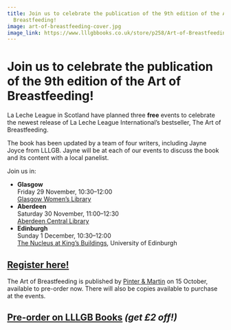 ```yaml
---
title: Join us to celebrate the publication of the 9th edition of the Art of
  Breastfeeding!
image: art-of-breastfeeding-cover.jpg
image_link: https://www.lllgbbooks.co.uk/store/p258/Art-of-Breastfeeding.html
---
```

# Join us to celebrate the publication of the 9th edition of the Art of Breastfeeding!

La Leche League in Scotland have planned three **free** events to celebrate the newest release of La Leche League International’s bestseller, The Art of Breastfeeding.

The book has been updated by a team of four writers, including Jayne Joyce from LLLGB. Jayne will be at each of our events to discuss the book and its content with a local panelist.

Join us in:

* **Glasgow**\
  Friday 29 November, 10:30–12:00\
  [Glasgow Women’s Library](https://womenslibrary.org.uk/about-us/contact-us/)
* **Aberdeen**\
  Saturday 30 November, 11:00–12:30\
  [Aberdeen Central Library](https://www.aberdeencity.gov.uk/services/libraries-and-archives/find-your-local-library/central-library)
* **Edinburgh**\
  Sunday 1 December, 10:30–12:00\
  [The Nucleus at King’s Buildings](https://science-engineering.ed.ac.uk/nucleus-building/about/location), University of Edinburgh

## [Register here!](https://docs.google.com/forms/d/e/1FAIpQLSfxBac0_D5isquAa0jXCFmbmvemA8tTdBD_ObAxpu5vTlGUxw/viewform?usp=sf_link)

The Art of Breastfeeding is published by [Pinter & Martin](https://pinterandmartin.com/products/the-art-of-breastfeeding) on 15 October, available to pre-order now. There will also be copies available to purchase at the events.

## [Pre-order on LLLGB Books](https://www.lllgbbooks.co.uk/store/p258/Art-of-Breastfeeding.html) *(get £2 off!)*
